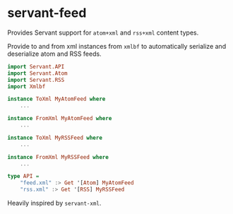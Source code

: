# servant-feed

Provides Servant support for `atom+xml` and `rss+xml` content types.

Provide to and from xml instances from `xmlbf` to automatically serialize and deserialize atom and RSS feeds.

``` haskell
import Servant.API
import Servant.Atom
import Servant.RSS
import Xmlbf

instance ToXml MyAtomFeed where
    ...

instance FromXml MyAtomFeed where
    ...

instance ToXml MyRSSFeed where
    ...

instance FromXml MyRSSFeed where
    ...

type API =
    "feed.xml" :> Get '[Atom] MyAtomFeed
    "rss.xml" :> Get '[RSS] MyRSSFeed
```

Heavily inspired by `servant-xml`.
